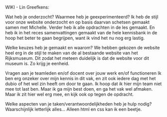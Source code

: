 WIKI - Lin Greefkens:

Wat heb je onderzocht? Waarmee heb je geexperimenteerd?
  Ik heb de stijl voor onze website onderzocht en op basis daarvan schetsen gemaakt samen met Michelle.
  Verder heb ik alle opdrachten in de les gemaakt. 
  En heb ik in het reces samenvattingen gemaakt van de hele kennisbank in de hoop het beter te gaan begrijpen, want ik vind het nu nog erg lastig.
  
Welke keuzes heb je gemaakt en waarom?
  We hebben gekozen de website heel erg in de stijl te maken van de al bestaande website van het Rijksmuseum.
  Dit zodat het meteen duidelijk is dat de website voor dit museum is. Zo krijg je eenheid.
  
Vragen aan je teamleden en/of docent over jouw werk en/of functioneren
  Ik ben erg onzeker over mijn kennis in dit vak, en zit ook iedere dag met het dubio of het wel zin heeft om door te gaan.
  Ik hoop dat ik hier mijn team niet mee tot last ben.
  Maar ik ga mijn best doen, en ga het vak wel afmaken.
  Maar ik zit hier wel erg mee, en kijk ook op tegen de opdracht.
  
Welke aspecten van je taken/verantwoordelijkheden heb je hulp nodig?
  Waarschijnlijk letterlijk alles...
  Alleen html en css kan ik een beetje.
